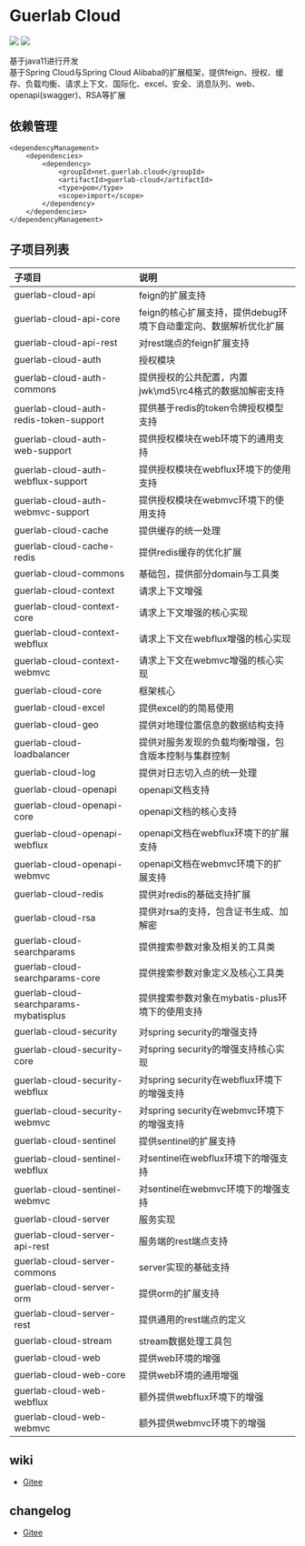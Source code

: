 # Guerlab Cloud

![](https://img.shields.io/maven-central/v/net.guerlab.cloud/guerlab-cloud.svg)
![](https://img.shields.io/badge/LICENSE-LGPL--3.0-brightgreen.svg)

基于java11进行开发<br>
基于Spring Cloud与Spring Cloud Alibaba的扩展框架，提供feign、授权、缓存、负载均衡、请求上下文、国际化、excel、安全、消息队列、web、openapi(swagger)、RSA等扩展<br>

## 依赖管理

```
<dependencyManagement>
    <dependencies>
        <dependency>
            <groupId>net.guerlab.cloud</groupId>
            <artifactId>guerlab-cloud</artifactId>
            <type>pom</type>
            <scope>import</scope>
        </dependency>
    </dependencies>
</dependencyManagement>
```

## 子项目列表

|子项目|说明|
|:----|:----|
|guerlab-cloud-api|feign的扩展支持|
|guerlab-cloud-api-core|feign的核心扩展支持，提供debug环境下自动重定向、数据解析优化扩展|
|guerlab-cloud-api-rest|对rest端点的feign扩展支持|
|guerlab-cloud-auth|授权模块|
|guerlab-cloud-auth-commons|提供授权的公共配置，内置jwk\md5\rc4格式的数据加解密支持|
|guerlab-cloud-auth-redis-token-support|提供基于redis的token令牌授权模型支持|
|guerlab-cloud-auth-web-support|提供授权模块在web环境下的通用支持|
|guerlab-cloud-auth-webflux-support|提供授权模块在webflux环境下的使用支持|
|guerlab-cloud-auth-webmvc-support|提供授权模块在webmvc环境下的使用支持|
|guerlab-cloud-cache|提供缓存的统一处理|
|guerlab-cloud-cache-redis|提供redis缓存的优化扩展|
|guerlab-cloud-commons|基础包，提供部分domain与工具类|
|guerlab-cloud-context|请求上下文增强|
|guerlab-cloud-context-core|请求上下文增强的核心实现|
|guerlab-cloud-context-webflux|请求上下文在webflux增强的核心实现|
|guerlab-cloud-context-webmvc|请求上下文在webmvc增强的核心实现|
|guerlab-cloud-core|框架核心|
|guerlab-cloud-excel|提供excel的的简易使用|
|guerlab-cloud-geo|提供对地理位置信息的数据结构支持|
|guerlab-cloud-loadbalancer|提供对服务发现的负载均衡增强，包含版本控制与集群控制|
|guerlab-cloud-log|提供对日志切入点的统一处理|
|guerlab-cloud-openapi|openapi文档支持|
|guerlab-cloud-openapi-core|openapi文档的核心支持|
|guerlab-cloud-openapi-webflux|openapi文档在webflux环境下的扩展支持|
|guerlab-cloud-openapi-webmvc|openapi文档在webmvc环境下的扩展支持|
|guerlab-cloud-redis|提供对redis的基础支持扩展|
|guerlab-cloud-rsa|提供对rsa的支持，包含证书生成、加解密|
|guerlab-cloud-searchparams|提供搜索参数对象及相关的工具类|
|guerlab-cloud-searchparams-core|提供搜索参数对象定义及核心工具类|
|guerlab-cloud-searchparams-mybatisplus|提供搜索参数对象在mybatis-plus环境下的使用支持|
|guerlab-cloud-security|对spring security的增强支持|
|guerlab-cloud-security-core|对spring security的增强支持核心实现|
|guerlab-cloud-security-webflux|对spring security在webflux环境下的增强支持|
|guerlab-cloud-security-webmvc|对spring security在webmvc环境下的增强支持|
|guerlab-cloud-sentinel|提供sentinel的扩展支持|
|guerlab-cloud-sentinel-webflux|对sentinel在webflux环境下的增强支持|
|guerlab-cloud-sentinel-webmvc|对sentinel在webmvc环境下的增强支持|
|guerlab-cloud-server|服务实现|
|guerlab-cloud-server-api-rest|服务端的rest端点支持|
|guerlab-cloud-server-commons|server实现的基础支持|
|guerlab-cloud-server-orm|提供orm的扩展支持|
|guerlab-cloud-server-rest|提供通用的rest端点的定义|
|guerlab-cloud-stream|stream数据处理工具包|
|guerlab-cloud-web|提供web环境的增强|
|guerlab-cloud-web-core|提供web环境的通用增强|
|guerlab-cloud-web-webflux|额外提供webflux环境下的增强|
|guerlab-cloud-web-webmvc|额外提供webmvc环境下的增强|

## wiki

- [Gitee](https://gitee.com/guerlab_net/guerlab-cloud/wikis/pages)

## changelog

- [Gitee](https://gitee.com/guerlab_net/guerlab-cloud/wikis/pages)
